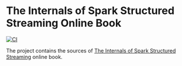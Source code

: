 # The Internals of Spark Structured Streaming Online Book

[![CI](https://github.com/japila-books/spark-structured-streaming-internals/actions/workflows/ci.yml/badge.svg)](https://github.com/japila-books/spark-structured-streaming-internals/actions/workflows/ci.yml)

The project contains the sources of [The Internals of Spark Structured Streaming](https://books.japila.pl/spark-structured-streaming-internals/) online book.
